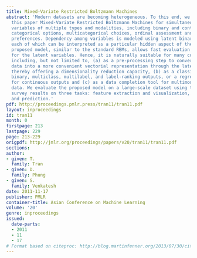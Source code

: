 ```yaml
---
title: Mixed-Variate Restricted Boltzmann Machines
abstract: 'Modern datasets are becoming heterogeneous. To this end, we present in
  this paper Mixed-Variate Restricted Boltzmann Machines for simultaneously modelling
  variables of multiple types and modalities, including binary and continuous responses,
  categorical options, multicategorical choices, ordinal assessment and category-ranked
  preferences. Dependency among variables is modeled using latent binary variables,
  each of which can be interpreted as a particular hidden aspect of the data. The
  proposed model, similar to the standard RBMs, allows fast evaluation of the posterior
  for the latent variables. Hence, it is naturally suitable for many common tasks
  including, but not limited to, (a) as a pre-processing step to convert complex input
  data into a more convenient vectorial representation through the latent posteriors,
  thereby offering a dimensionality reduction capacity, (b) as a classifier supporting
  binary, multiclass, multilabel, and label-ranking outputs, or a regression tool
  for continuous outputs and (c) as a data completion tool for multimodal and heterogeneous
  data. We evaluate the proposed model on a large-scale dataset using the world opinion
  survey results on three tasks: feature extraction and visualization, data completion
  and prediction.'
pdf: http://proceedings.pmlr.press/tran11/tran11.pdf
layout: inproceedings
id: tran11
month: 0
firstpage: 213
lastpage: 229
page: 213-229
origpdf: http://jmlr.org/proceedings/papers/v20/tran11/tran11.pdf
sections: 
author:
- given: T.
  family: Tran
- given: D.
  family: Phung
- given: S.
  family: Venkatesh
date: 2011-11-17
publisher: PMLR
container-title: Asian Conference on Machine Learning
volume: '20'
genre: inproceedings
issued:
  date-parts:
  - 2011
  - 11
  - 17
# Format based on citeproc: http://blog.martinfenner.org/2013/07/30/citeproc-yaml-for-bibliographies/
---
```

